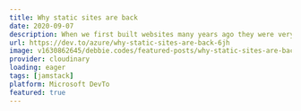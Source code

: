 ```yaml
---
title: Why static sites are back
date: 2020-09-07
description: When we first built websites many years ago they were very static. It was all we knew. Html with some CSS and a tiny bit of JavaScript. A typical website from 1996, SpaceJam which really shows how static sites are.
url: https://dev.to/azure/why-static-sites-are-back-6jh
image: v1630862645/debbie.codes/featured-posts/why-static-sites-are-back_tw2bgc
provider: cloudinary
loading: eager
tags: [jamstack]
platform: Microsoft DevTo
featured: true
---
```

